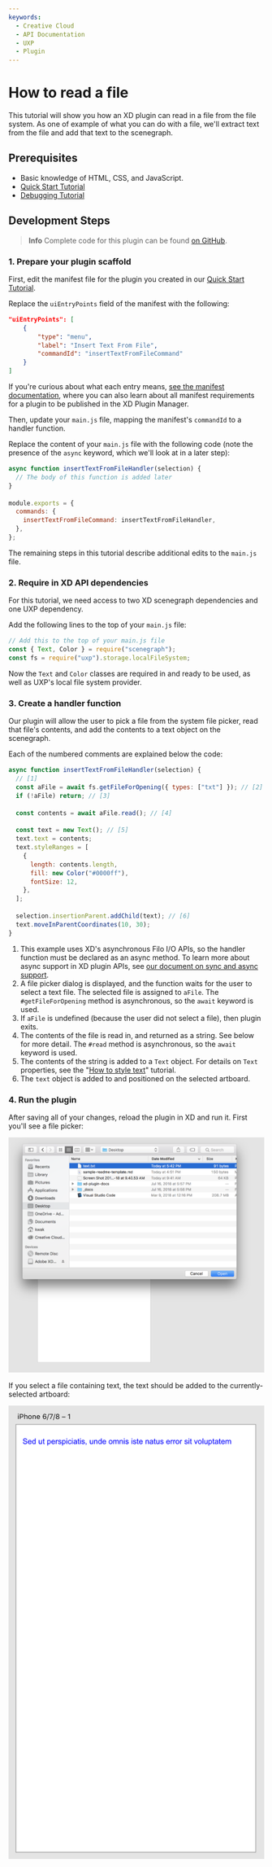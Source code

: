 ```yaml
---
keywords:
  - Creative Cloud
  - API Documentation
  - UXP
  - Plugin
---
```


# How to read a file

This tutorial will show you how an XD plugin can read in a file from the file system. As one of example of what you can do with a file, we'll extract text from the file and add that text to the scenegraph.

## Prerequisites

- Basic knowledge of HTML, CSS, and JavaScript.
- [Quick Start Tutorial](/develop/tutorials/quick-start/)
- [Debugging Tutorial](/develop/tutorials/debugging/)

## Development Steps

> **Info**
> Complete code for this plugin can be found [on GitHub](https://github.com/AdobeXD/Plugin-Samples/tree/master/how-to-read-a-file).

### 1. Prepare your plugin scaffold

First, edit the manifest file for the plugin you created in our [Quick Start Tutorial](/develop/tutorials/quick-start).

Replace the `uiEntryPoints` field of the manifest with the following:

```json
"uiEntryPoints": [
    {
        "type": "menu",
        "label": "Insert Text From File",
        "commandId": "insertTextFromFileCommand"
    }
]
```

If you're curious about what each entry means, [see the manifest documentation](/develop/plugin-development/plugin-structure/manifest/), where you can also learn about all manifest requirements for a plugin to be published in the XD Plugin Manager.

Then, update your `main.js` file, mapping the manifest's `commandId` to a handler function.

Replace the content of your `main.js` file with the following code (note the presence of the `async` keyword, which we'll look at in a later step):

```js
async function insertTextFromFileHandler(selection) {
  // The body of this function is added later
}

module.exports = {
  commands: {
    insertTextFromFileCommand: insertTextFromFileHandler,
  },
};
```

The remaining steps in this tutorial describe additional edits to the `main.js` file.

### 2. Require in XD API dependencies

For this tutorial, we need access to two XD scenegraph dependencies and one UXP dependency.

Add the following lines to the top of your `main.js` file:

```js
// Add this to the top of your main.js file
const { Text, Color } = require("scenegraph");
const fs = require("uxp").storage.localFileSystem;
```

Now the `Text` and `Color` classes are required in and ready to be used, as well as UXP's local file system provider.

### 3. Create a handler function

Our plugin will allow the user to pick a file from the system file picker, read that file's contents, and add the contents to a text object on the scenegraph.

Each of the numbered comments are explained below the code:

```js
async function insertTextFromFileHandler(selection) {
  // [1]
  const aFile = await fs.getFileForOpening({ types: ["txt"] }); // [2]
  if (!aFile) return; // [3]

  const contents = await aFile.read(); // [4]

  const text = new Text(); // [5]
  text.text = contents;
  text.styleRanges = [
    {
      length: contents.length,
      fill: new Color("#0000ff"),
      fontSize: 12,
    },
  ];

  selection.insertionParent.addChild(text); // [6]
  text.moveInParentCoordinates(10, 30);
}
```

1. This example uses XD's asynchronous Filo I/O APIs, so the handler function must be declared as an async method. To learn more about async support in XD plugin APIs, see [our document on sync and async support](/develop/plugin-development/javascript-and-xd/sync-async/).
2. A file picker dialog is displayed, and the function waits for the user to select a text file. The selected file is assigned to `aFile`. The `#getFileForOpening` method is asynchronous, so the `await` keyword is used.
3. If `aFile` is undefined (because the user did not select a file), then plugin exits.
4. The contents of the file is read in, and returned as a string. See below for more detail. The `#read` method is asynchronous, so the `await` keyword is used.
5. The contents of the string is added to a `Text` object. For details on `Text` properties, see the "[How to style text](/develop/tutorials/how-to-style-text)" tutorial.
6. The `text` object is added to and positioned on the selected artboard.

### 4. Run the plugin

After saving all of your changes, reload the plugin in XD and run it. First you'll see a file picker:

![System file picker](../../images/filepicker.png)

If you select a file containing text, the text should be added to the currently-selected artboard:

![blue text added to the artboard](../../images/displayed-results.png)
